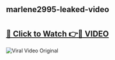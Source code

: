 ## marlene2995-leaked-video 

# <h2><a href="http://freeplayer.one?title=marlene2995-leaked-video&ref=21J">🔗 Click to Watch 👉🔴 VIDEO</a></h2>

<a href="http://freeplayer.one?title=marlene2995-leaked-video&ref=21J" rel="nofollow" data-target="animated-image.originalLink"><img src="https://i.ibb.co.com/xMMVF88/686577567.gif" alt="Viral Video Original" style="max-width: 100%; display: inline-block;" data-target="animated-image.originalImage"></a>

